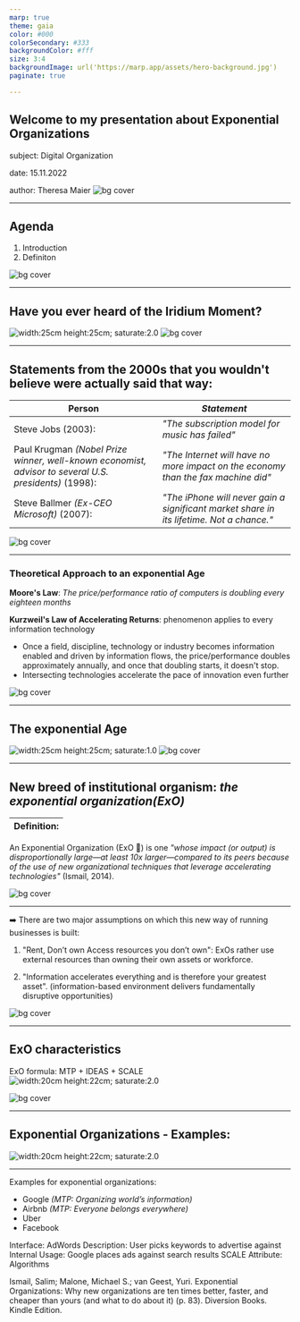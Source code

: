 ```yaml
---
marp: true
theme: gaia
color: #000
colorSecondary: #333
backgroundColor: #fff
size: 3:4 
backgroundImage: url('https://marp.app/assets/hero-background.jpg')
paginate: true

---
```



## Welcome to my presentation about Exponential Organizations

subject: Digital Organization 

date: 15.11.2022

author: Theresa Maier 
![bg cover](Background_16.9.jpg)

---
## Agenda
1. Introduction
2. Definiton

![bg cover](Background_16.9.jpg)

---

## Have you ever heard of the Iridium Moment? 
![width:25cm height:25cm; saturate:2.0](Iridium_Google_ExO-16.9.jpg)
![bg cover](Background_16.9.jpg)


---
## Statements from the 2000s that you wouldn't believe were actually said that way:

|Person| *Statement*|
 --------------------------------------------------------------|-----------------| 
  |Steve Jobs (2003): | *"The subscription model for music has failed"*|
 | Paul Krugman *(Nobel Prize winner, well-known economist, advisor to several U.S. presidents)* (1998): | *"The Internet will have no more impact on the economy than the fax machine did"* | 
 |Steve Ballmer *(Ex-CEO Microsoft)* (2007):| *"The iPhone will never gain a significant market share in its lifetime. Not a chance."*|


![bg cover](Background_16.9.jpg)

 ---
### Theoretical Approach to an exponential Age

**Moore's Law**: *The price/performance ratio of computers is doubling every eighteen months*

**Kurzweil's Law of Accelerating Returns**: phenomenon applies to every information technology
* Once a field, discipline, technology or industry becomes information enabled and driven by information flows, the price/performance doubles approximately annually, and once that doubling starts, it doesn't stop.
* Intersecting technologies accelerate the pace of innovation even further

![bg cover](Background_16.9.jpg)

---

## The exponential Age 
![width:25cm height:25cm; saturate:1.0](New_Age.jpg)
![bg cover](Background_16.9.jpg)

---

## New breed of institutional organism: *the exponential organization(ExO)*

| Definition:|
|--|
An Exponential Organization (ExO :rocket:) is one *"whose impact (or output) is disproportionally large—at least 10x larger—compared to its peers because of the use of new organizational techniques that leverage accelerating technologies"* (Ismail, 2014). 

![bg cover](Background_16.9.jpg)

--- 
➡️ There are two major assumptions on which this new way of running businesses is built:

1. "Rent, Don’t own Access resources you don’t own": ExOs rather use external resources than owning their own assets or workforce.

2. "Information accelerates everything and is therefore your greatest asset". (information-based environment delivers fundamentally disruptive opportunities)

![bg cover](Background_16.9.jpg)

---

## ExO characteristics 
ExO formula: MTP + IDEAS + SCALE
![width:20cm height:22cm; saturate:2.0](brain_hemispheres_ExO_attributes_metaphor.png)

![bg cover](Background_16.9.jpg) 


---
## Exponential Organizations - Examples:

![width:20cm height:22cm; saturate:2.0](ExO-Award1.jpg)

---

Examples for exponential organizations: 
- Google *(MTP: Organizing world’s information)*
- Airbnb *(MTP: Everyone belongs everywhere)*
- Uber
- Facebook 


Interface: AdWords
Description: User picks keywords to advertise against
Internal Usage: Google places ads against search results 
SCALE Attribute: Algorithms 

Ismail, Salim; Malone, Michael S.; van Geest, Yuri. Exponential Organizations: Why new organizations are ten times better, faster, and cheaper than yours (and what to do about it) (p. 83). Diversion Books. Kindle Edition. 